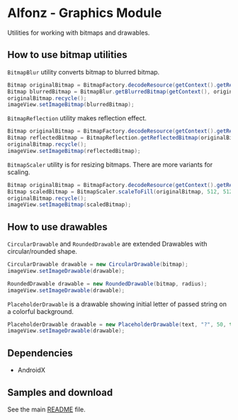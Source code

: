 Alfonz - Graphics Module
========================

Utilities for working with bitmaps and drawables.


How to use bitmap utilities
---------------------------

`BitmapBlur` utility converts bitmap to blurred bitmap.

```java
Bitmap originalBitmap = BitmapFactory.decodeResource(getContext().getResources(), R.drawable.photo);
Bitmap blurredBitmap = BitmapBlur.getBlurredBitmap(getContext(), originalBitmap);
originalBitmap.recycle();
imageView.setImageBitmap(blurredBitmap);
```

`BitmapReflection` utility makes reflection effect.

```java
Bitmap originalBitmap = BitmapFactory.decodeResource(getContext().getResources(), R.drawable.photo);
Bitmap reflectedBitmap = BitmapReflection.getReflectedBitmap(originalBitmap, 0);
originalBitmap.recycle();
imageView.setImageBitmap(reflectedBitmap);
```

`BitmapScaler` utility is for resizing bitmaps. There are more variants for scaling.

```java
Bitmap originalBitmap = BitmapFactory.decodeResource(getContext().getResources(), R.drawable.photo);
Bitmap scaledBitmap = BitmapScaler.scaleToFill(originalBitmap, 512, 512);
originalBitmap.recycle();
imageView.setImageBitmap(scaledBitmap);
```


How to use drawables
--------------------

`CircularDrawable` and `RoundedDrawable` are extended Drawables with circular/rounded shape.

```java
CircularDrawable drawable = new CircularDrawable(bitmap);
imageView.setImageDrawable(drawable);
```

```java
RoundedDrawable drawable = new RoundedDrawable(bitmap, radius);
imageView.setImageDrawable(drawable);
```

`PlaceholderDrawable` is a drawable showing initial letter of passed string on a colorful background.

```java
PlaceholderDrawable drawable = new PlaceholderDrawable(text, "?", 50, true);
imageView.setImageDrawable(drawable);
```


Dependencies
------------

* AndroidX


Samples and download
--------------------

See the main [README](https://github.com/petrnohejl/Alfonz/) file.
